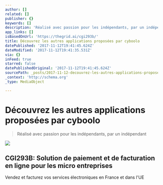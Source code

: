 ```yaml
---
author: []
related: []
publisher: {}
keywords: []
description: 'Réalisé avec passion pour les indépendants, par un indépendant'
app_links: []
isBasedOnUrl: 'https://thegrid.ai/cgi293b/'
title: Découvrez les autres applications proposées par cyboolo
datePublished: '2017-11-12T19:41:45.624Z'
dateModified: '2017-11-12T19:41:35.531Z'
via: {}
inFeed: true
starred: false
datePublishedOriginal: '2017-11-12T19:41:45.624Z'
sourcePath: _posts/2017-11-12-decouvrez-les-autres-applications-proposees-par-cyboolo.md
_context: 'http://schema.org'
_type: MediaObject

---
```

# Découvrez les autres applications proposées par cyboolo

> Réalisé avec passion pour les indépendants, par un indépendant

![](https://the-grid-user-content.s3-us-west-2.amazonaws.com/cc90fdd5-8da6-4a76-8bd9-617486795a86.jpg)

<article style=""><h1>CGI293B: Solution de paiement et de facturation en ligne pour les micro entreprises</h1><p>Vendez et facturez vos services électroniques en France et dans l'UE</p></article>